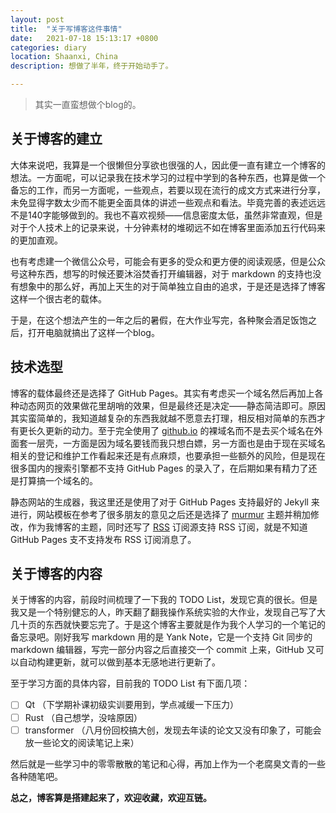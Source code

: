 ```yaml
---
layout: post
title:  "关于写博客这件事情"
date:   2021-07-18 15:13:17 +0800
categories: diary
location: Shaanxi, China
description: 想做了半年，终于开始动手了。

---
```


> 其实一直蛮想做个blog的。

## 关于博客的建立

大体来说吧，我算是一个很懒但分享欲也很强的人，因此便一直有建立一个博客的想法。一方面呢，可以记录我在技术学习的过程中学到的各种东西，也算是做一个备忘的工作，而另一方面呢，一些观点，若要以现在流行的成文方式来进行分享，未免显得字数太少而不能更全面具体的讲述一些观点和看法。毕竟完善的表述远远不是140字能够做到的。我也不喜欢视频——信息密度太低，虽然非常直观，但是对于个人技术上的记录来说，十分钟素材的堆砌远不如在博客里面添加五行代码来的更加直观。

也有考虑建一个微信公众号，可能会有更多的受众和更方便的阅读观感，但是公众号这种东西，想写的时候还要沐浴焚香打开编辑器，对于 markdown 的支持也没有想象中的那么好，再加上天生的对于简单独立自由的追求，于是还是选择了博客这样一个很古老的载体。

于是，在这个想法产生的一年之后的暑假，在大作业写完，各种聚会酒足饭饱之后，打开电脑就搞出了这样一个blog。

## 技术选型

博客的载体最终还是选择了 GitHub Pages。其实有考虑买一个域名然后再加上各种动态网页的效果做花里胡哨的效果，但是最终还是决定——静态简洁即可。原因其实蛮简单的，我知道越复杂的东西我就越不愿意去打理，相反相对简单的东西才有更长久更新的动力。至于完全使用了 [github.io](https://northsecond.github.io) 的裸域名而不是去买个域名在外面套一层壳，一方面是因为域名要钱而我只想白嫖，另一方面也是由于现在买域名相关的登记和维护工作看起来还是有点麻烦，也要承担一些额外的风险，但是现在很多国内的搜索引擎都不支持 GitHub Pages 的录入了，在后期如果有精力了还是打算搞一个域名的。

静态网站的生成器，我这里还是使用了对于 GitHub Pages 支持最好的 Jekyll 来进行，网站模板在参考了很多朋友的意见之后还是选择了 [murmur](http://jekyllthemes.org/themes/murmur/) 主题并稍加修改，作为我博客的主题，同时还写了 [RSS](https://northsecond.github.io/feed.xml "RSS 订阅链接") 订阅源支持 RSS 订阅，就是不知道 GitHub Pages 支不支持发布 RSS 订阅消息了。

## 关于博客的内容

关于博客的内容，前段时间梳理了一下我的 TODO List，发现它真的很长。但是我又是一个特别健忘的人，昨天翻了翻我操作系统实验的大作业，发现自己写了大几十页的东西就快要忘完了。于是这个博客主要就是作为我个人学习的一个笔记的备忘录吧。刚好我写 markdown 用的是 Yank Note，它是一个支持 Git 同步的 markdown 编辑器，写完一部分内容之后直接交一个 commit 上来，GitHub 又可以自动构建更新，就可以做到基本无感地进行更新了。

至于学习方面的具体内容，目前我的 TODO List 有下面几项：

- [ ] Qt （下学期补课初级实训要用到，学点减缓一下压力）
- [ ] Rust （自己想学，没啥原因）
- [ ] transformer （八月份回校搞大创，发现去年读的论文又没有印象了，可能会放一些论文的阅读笔记上来）

然后就是一些学习中的零零散散的笔记和心得，再加上作为一个老腐臭文青的一些各种随笔吧。

**总之，博客算是搭建起来了，欢迎收藏，欢迎互链。**